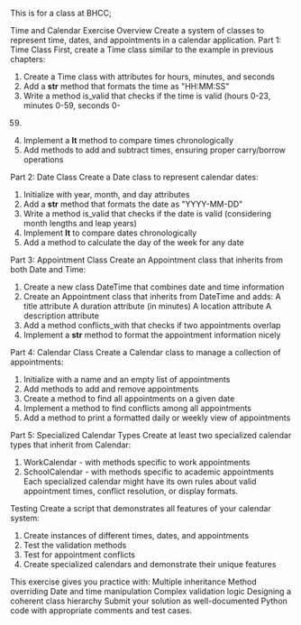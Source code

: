 This is for a class at BHCC;

Time and Calendar Exercise
Overview
Create a system of classes to represent time, dates, and appointments in a calendar application.
Part 1: Time Class
First, create a Time class similar to the example in previous chapters:
1. Create a Time class with attributes for hours, minutes, and seconds
2. Add a __str__ method that formats the time as "HH:MM:SS"
3. Write a method is_valid that checks if the time is valid (hours 0-23, minutes 0-59, seconds 0-
59)
4. Implement a __lt__ method to compare times chronologically
5. Add methods to add and subtract times, ensuring proper carry/borrow operations
   
Part 2: Date Class
Create a Date class to represent calendar dates:
1. Initialize with year, month, and day attributes
2. Add a __str__ method that formats the date as "YYYY-MM-DD"
3. Write a method is_valid that checks if the date is valid (considering month lengths and leap
years)
4. Implement __lt__ to compare dates chronologically
5. Add a method to calculate the day of the week for any date
   
Part 3: Appointment Class
Create an Appointment class that inherits from both Date and Time:
1. Create a new class DateTime that combines date and time information
2. Create an Appointment class that inherits from DateTime and adds:
A title attribute
A duration attribute (in minutes)
A location attribute
A description attribute
3. Add a method conflicts_with that checks if two appointments overlap
4. Implement a __str__ method to format the appointment information nicely
   
Part 4: Calendar Class
Create a Calendar class to manage a collection of appointments:
1. Initialize with a name and an empty list of appointments
2. Add methods to add and remove appointments
3. Create a method to find all appointments on a given date
4. Implement a method to find conflicts among all appointments
5. Add a method to print a formatted daily or weekly view of appointments
   
Part 5: Specialized Calendar Types
Create at least two specialized calendar types that inherit from Calendar:
1. WorkCalendar - with methods specific to work appointments
2. SchoolCalendar - with methods specific to academic appointments
Each specialized calendar might have its own rules about valid appointment times, conflict resolution,
or display formats.

Testing
Create a script that demonstrates all features of your calendar system:
1. Create instances of different times, dates, and appointments
2. Test the validation methods
3. Test for appointment conflicts
4. Create specialized calendars and demonstrate their unique features
   
This exercise gives you practice with:
Multiple inheritance
Method overriding
Date and time manipulation
Complex validation logic
Designing a coherent class hierarchy
Submit your solution as well-documented Python code with appropriate comments and test cases.
